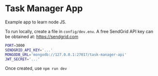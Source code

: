 # Task Manager App

Example app to learn node JS.

To run locally, create a file in `config/dev.env`.
A free SendGrid API key can be obtained at: https://sendgrid.com

```bash
PORT=3000
SENDGRID_API_KEY='...'
MONGODB_URL='mongodb://127.0.0.1:27017/task-manager-api'
JWT_SECRET='...'
```

Once created, use ```npm run dev```

